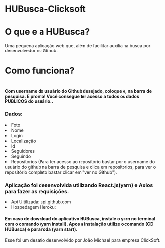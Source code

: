 # HUBusca-Clicksoft

<h1>O que e a HUBusca? </h1>
 Uma pequena aplicação web que, além de facilitar auxilia na busca por desenvolvedor no Github.
 
 <h1>Como funciona?<h1>
  
 <h4>Com username do usuário do Github desejado, coloque o, na barra de pesquisa. E pronto! Você consegue ter acesso a todos os dados PÚBLICOS do usuário..</h4>
 <h3>Dados:</h3>
<li>
Foto
</li>
<li>
Nome
</li>
<li>
Login
</li>
<li>
Localização
</li>
  <li>
Id
</li>
  <li>
Seguidores
</li>
   <li>
Seguindo
</li>
  <li>
Repositorios (Para ter acesso ao repositório bastar por o username do usuário do github na barra de pesquisa e clica em repositórios, para ver o repositório completo bastar clicar em "ver no Github").
</li>
  
  
   <h3>Aplicação foi desenvolvida utilizando React.js(yarn) e Axios para fazer as requisições.</h3>
  <li>
  Api Ultilizada: api.github.com
  </li>
  <li>
  Hospedagem Heroku: 
  </li>
     <h4>
  Em caso de download do aplicativo HUBusca, instale o yarn no terminal com o comando (yarn install).
Apos a instalação utilize o comando (CD HUBusca) e para roda (yarn start).
  </h4>
  
 Esse foi um desafio desenvolvido por João Michael para empresa ClickSoft.
  




